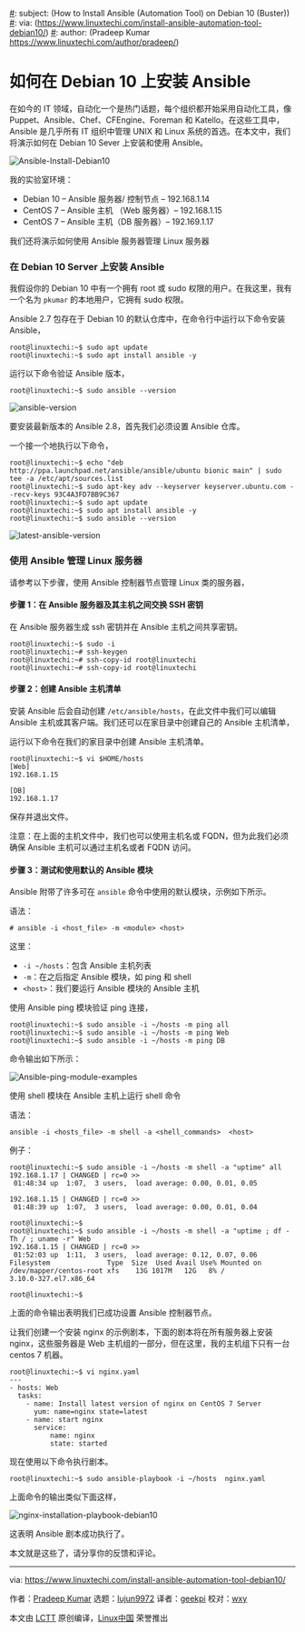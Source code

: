 [#]: collector: (lujun9972)
[#]: translator: (geekpi)
[#]: reviewer: (wxy)
[#]: publisher: (wxy)
[#]: url: (https://linux.cn/article-11286-1.html)
[#]: subject: (How to Install Ansible (Automation Tool) on Debian 10 (Buster))
[#]: via: (https://www.linuxtechi.com/install-ansible-automation-tool-debian10/)
[#]: author: (Pradeep Kumar https://www.linuxtechi.com/author/pradeep/)

如何在 Debian 10 上安装 Ansible
======

在如今的 IT 领域，自动化一个是热门话题，每个组织都开始采用自动化工具，像 Puppet、Ansible、Chef、CFEngine、Foreman 和 Katello。在这些工具中，Ansible 是几乎所有 IT 组织中管理 UNIX 和 Linux 系统的首选。在本文中，我们将演示如何在 Debian 10 Sever 上安装和使用 Ansible。

![Ansible-Install-Debian10][2]

我的实验室环境：

* Debian 10 – Ansible 服务器/ 控制节点 – 192.168.1.14
* CentOS 7 – Ansible 主机 （Web 服务器）– 192.168.1.15
* CentOS 7 – Ansible 主机（DB 服务器）– 192.169.1.17

我们还将演示如何使用 Ansible 服务器管理 Linux 服务器

### 在 Debian 10 Server 上安装 Ansible

我假设你的 Debian 10 中有一个拥有 root 或 sudo 权限的用户。在我这里，我有一个名为 `pkumar` 的本地用户，它拥有 sudo 权限。

Ansible 2.7 包存在于 Debian 10 的默认仓库中，在命令行中运行以下命令安装 Ansible，

```
root@linuxtechi:~$ sudo apt update
root@linuxtechi:~$ sudo apt install ansible -y
```

运行以下命令验证 Ansible 版本，

```
root@linuxtechi:~$ sudo ansible --version
```

![ansible-version](https://www.linuxtechi.com/wp-content/uploads/2019/08/ansible-version.jpg)

要安装最新版本的 Ansible 2.8，首先我们必须设置 Ansible 仓库。

一个接一个地执行以下命令，

```
root@linuxtechi:~$ echo "deb http://ppa.launchpad.net/ansible/ansible/ubuntu bionic main" | sudo tee -a /etc/apt/sources.list
root@linuxtechi:~$ sudo apt-key adv --keyserver keyserver.ubuntu.com --recv-keys 93C4A3FD7BB9C367
root@linuxtechi:~$ sudo apt update
root@linuxtechi:~$ sudo apt install ansible -y
root@linuxtechi:~$ sudo ansible --version
```

![latest-ansible-version](https://www.linuxtechi.com/wp-content/uploads/2019/08/latest-ansible-version.jpg)

### 使用 Ansible 管理 Linux 服务器

请参考以下步骤，使用 Ansible 控制器节点管理 Linux 类的服务器，

#### 步骤 1：在 Ansible 服务器及其主机之间交换 SSH 密钥

在 Ansible 服务器生成 ssh 密钥并在 Ansible 主机之间共享密钥。

```
root@linuxtechi:~$ sudo -i
root@linuxtechi:~# ssh-keygen
root@linuxtechi:~# ssh-copy-id root@linuxtechi
root@linuxtechi:~# ssh-copy-id root@linuxtechi
```

#### 步骤 2：创建 Ansible 主机清单

安装 Ansible 后会自动创建 `/etc/ansible/hosts`，在此文件中我们可以编辑 Ansible 主机或其客户端。我们还可以在家目录中创建自己的 Ansible 主机清单，

运行以下命令在我们的家目录中创建 Ansible 主机清单。

```
root@linuxtechi:~$ vi $HOME/hosts
[Web]
192.168.1.15

[DB]
192.168.1.17
```

保存并退出文件。

注意：在上面的主机文件中，我们也可以使用主机名或 FQDN，但为此我们必须确保 Ansible 主机可以通过主机名或者 FQDN 访问。

#### 步骤 3：测试和使用默认的 Ansible 模块

Ansible 附带了许多可在 `ansible` 命令中使用的默认模块，示例如下所示。

语法：

```
# ansible -i <host_file> -m <module> <host>
```

这里：

  * `-i ~/hosts`：包含 Ansible 主机列表
  * `-m`：在之后指定 Ansible 模块，如 ping 和 shell
  * `<host>`：我们要运行 Ansible 模块的 Ansible 主机

使用 Ansible ping 模块验证 ping 连接，

```
root@linuxtechi:~$ sudo ansible -i ~/hosts -m ping all
root@linuxtechi:~$ sudo ansible -i ~/hosts -m ping Web
root@linuxtechi:~$ sudo ansible -i ~/hosts -m ping DB
```

命令输出如下所示：

![Ansible-ping-module-examples](https://www.linuxtechi.com/wp-content/uploads/2019/08/Ansible-ping-module-examples.jpg)

使用 shell 模块在 Ansible 主机上运行 shell 命令

语法：

```
ansible -i <hosts_file> -m shell -a <shell_commands>  <host>
```

例子：

```
root@linuxtechi:~$ sudo ansible -i ~/hosts -m shell -a "uptime" all
192.168.1.17 | CHANGED | rc=0 >>
 01:48:34 up  1:07,  3 users,  load average: 0.00, 0.01, 0.05

192.168.1.15 | CHANGED | rc=0 >>
 01:48:39 up  1:07,  3 users,  load average: 0.00, 0.01, 0.04

root@linuxtechi:~$
root@linuxtechi:~$ sudo ansible -i ~/hosts -m shell -a "uptime ; df -Th / ; uname -r" Web
192.168.1.15 | CHANGED | rc=0 >>
 01:52:03 up  1:11,  3 users,  load average: 0.12, 0.07, 0.06
Filesystem              Type  Size  Used Avail Use% Mounted on
/dev/mapper/centos-root xfs    13G 1017M   12G   8% /
3.10.0-327.el7.x86_64

root@linuxtechi:~$
```

上面的命令输出表明我们已成功设置 Ansible 控制器节点。

让我们创建一个安装 nginx 的示例剧本，下面的剧本将在所有服务器上安装 nginx，这些服务器是 Web 主机组的一部分，但在这里，我的主机组下只有一台 centos 7 机器。

```
root@linuxtechi:~$ vi nginx.yaml
---
- hosts: Web
  tasks:
    - name: Install latest version of nginx on CentOS 7 Server
      yum: name=nginx state=latest
    - name: start nginx
      service:
          name: nginx
          state: started
```

现在使用以下命令执行剧本。

```
root@linuxtechi:~$ sudo ansible-playbook -i ~/hosts  nginx.yaml
```

上面命令的输出类似下面这样，

![nginx-installation-playbook-debian10](https://www.linuxtechi.com/wp-content/uploads/2019/08/nginx-installation-playbook-debian10.jpg)

这表明 Ansible 剧本成功执行了。

本文就是这些了，请分享你的反馈和评论。

--------------------------------------------------------------------------------

via: https://www.linuxtechi.com/install-ansible-automation-tool-debian10/

作者：[Pradeep Kumar][a]
选题：[lujun9972][b]
译者：[geekpi](https://github.com/geekpi)
校对：[wxy](https://github.com/wxy)

本文由 [LCTT](https://github.com/LCTT/TranslateProject) 原创编译，[Linux中国](https://linux.cn/) 荣誉推出

[a]: https://www.linuxtechi.com/author/pradeep/
[b]: https://github.com/lujun9972
[1]: data:image/gif;base64,R0lGODlhAQABAIAAAAAAAP///yH5BAEAAAAALAAAAAABAAEAAAIBRAA7
[2]: https://www.linuxtechi.com/wp-content/uploads/2019/08/Ansible-Install-Debian10.jpg
